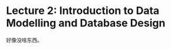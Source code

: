 
Lecture 2: Introduction to Data Modelling and Database Design
=============================================================


好像没啥东西。


